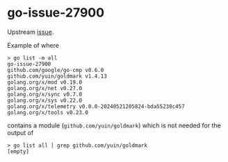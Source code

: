 # go-issue-27900

Upstream [issue](https://github.com/golang/go/issues/27900).

Example of where
```
> go list -m all
go-issue-27900
github.com/google/go-cmp v0.6.0
github.com/yuin/goldmark v1.4.13
golang.org/x/mod v0.19.0
golang.org/x/net v0.27.0
golang.org/x/sync v0.7.0
golang.org/x/sys v0.22.0
golang.org/x/telemetry v0.0.0-20240521205824-bda55230c457
golang.org/x/tools v0.23.0
```

contains a module (`github.com/yuin/goldmark`) which is not needed for the output of
```
> go list all | grep github.com/yuin/goldmark
[empty]
```
